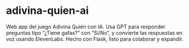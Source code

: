# adivina-quien-ai
Web app del juego Adivina Quién con IA. Usa GPT para responder preguntas tipo “¿Tiene gafas?” con “Sí/No”, y convierte las respuestas en voz usando ElevenLabs. Hecho con Flask, listo para colaborar y expandir.
